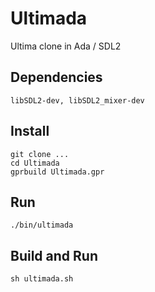 # Ultimada
Ultima clone in Ada / SDL2

## Dependencies
```
libSDL2-dev, libSDL2_mixer-dev
```

## Install

```
git clone ...
cd Ultimada
gprbuild Ultimada.gpr
```

## Run
```
./bin/ultimada
```

## Build and Run
```
sh ultimada.sh
```